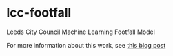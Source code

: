 # lcc-footfall

Leeds City Council Machine Learning Footfall Model

For more information about this work, see [this blog post](http://surf.leeds.ac.uk/announce/2017/07/03/FootfallMachineLearning.html)
